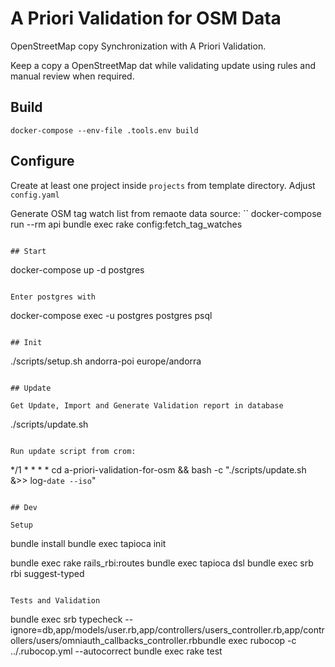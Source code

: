 # A Priori Validation for OSM Data

OpenStreetMap copy Synchronization with A Priori Validation.

Keep a copy a OpenStreetMap dat while validating update using rules and manual review when required.

## Build
```
docker-compose --env-file .tools.env build
```

## Configure

Create at least one project inside `projects` from template directory.
Adjust `config.yaml`


Generate OSM tag watch list from remaote data source:
``
docker-compose run --rm api bundle exec rake config:fetch_tag_watches
```

## Start
```
docker-compose up -d postgres
```

Enter postgres with
```
docker-compose exec -u postgres postgres psql
```

## Init

```
./scripts/setup.sh andorra-poi europe/andorra
```

## Update

Get Update, Import and Generate Validation report in database
```
./scripts/update.sh
```

Run update script from crom:
```
*/1 * * * * cd a-priori-validation-for-osm && bash -c "./scripts/update.sh &>> log-`date --iso`"
```

## Dev

Setup
```
bundle install
bundle exec tapioca init

bundle exec rake rails_rbi:routes
bundle exec tapioca dsl
bundle exec srb rbi suggest-typed
```

Tests and Validation
```
bundle exec srb typecheck --ignore=db,app/models/user.rb,app/controllers/users_controller.rb,app/controllers/users/omniauth_callbacks_controller.rbbundle exec rubocop -c ../.rubocop.yml --autocorrect
bundle exec rake test
```
